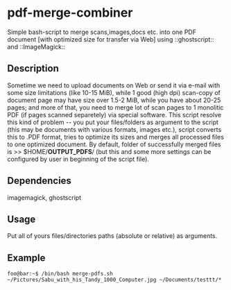 # pdf-merge-combiner
Simple bash-script to merge scans,images,docs etc. into one PDF document [with optimized size for transfer via Web] using ::ghostscript:: and ::ImageMagick:: 
## Description
Sometime we need to upload documents on Web or send it via e-mail with some size limitations (like 10-15 MiB), while 1 good (high dpi) scan-copy of document page may have size over 1.5-2 MiB, while you have about 20-25 pages; and more of that, you need to merge lot of scan pages to 1 monolitic PDF (if pages scanned separetely) via special software. 
This script resolve this kind of problem -- you put your files/folders as argument to the script (this may be documents with various formats, images etc.), script converts this to .PDF format, tries to optimize its sizes and merges all processed files to one optimized document.
By default, folder of successfully merged files is >> $HOME/__OUTPUT_PDFS__/ (but this and some more settings can be configured by user in beginning of the script file). 
## Dependencies
imagemagick, ghostscript
## Usage
Put all of yours files/directories paths (absolute or relative) as arguments.
## Example
```console
foo@bar:~$ /bin/bash merge-pdfs.sh ~/Pictures/Sabu_with_his_Tandy_1000_Computer.jpg ~/Documents/testtt/*
```
